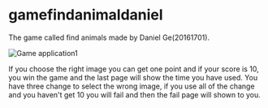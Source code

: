 # gamefindanimaldaniel
The game called find animals made by Daniel Ge(20161701).

![Game application1](show1.gif)

If you choose the right image you can get one point and if your score is 10, you win the game and the last page will show the time you have used. You have three change to select the wrong image, if you use all of the change and you haven't get 10 you will fail and then the fail page will shown to you. 
